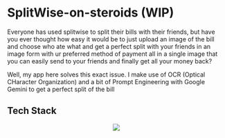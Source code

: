 
# SplitWise-on-steroids (WIP)

Everyone has used splitwise to split their bills with their friends, but have you ever thought how easy it would be to just upload an image of the bill and choose who ate what and get a perfect split with your friends in an image form with ur preferred method of payment all in a single image that you can easily send to your friends and finally get all your money back?

Well, my app here solves this exact issue. I make use of OCR (Optical CHaracter Organization) and a bit of Prompt Engineering with Google Gemini to get a perfect split of the bill
## Tech Stack

<p align="center">
  <a href="https://skillicons.dev">
    <img src="https://skillicons.dev/icons?i=nodejs,html,css,react,mongodb,express&perline=3" />
  </a>
</p>
